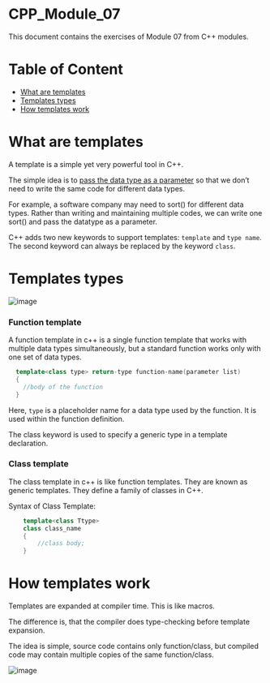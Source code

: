 # CPP_Module_07

This document contains the exercises of Module 07 from C++ modules.

# Table of Content

- [What are templates](#templates)
- [Templates types](#templates_types)
- [How templates work](#templates_work)


<a id="templates"></a>
# What are templates

A template is a simple yet very powerful tool in C++. 

The simple idea is to <ins>pass the data type as a parameter</ins> so that we don’t need to write the same code for different data types. 

For example, a software company may need to sort() for different data types. Rather than writing and maintaining multiple codes, we can write one sort() and pass the datatype as a parameter. 

C++ adds two new keywords to support templates: ````template```` and ```type name```. The second keyword can always be replaced by the keyword ```class```.


<a id="templates_types"></a>
# Templates types

![image](https://github.com/izzypt/CPP_Module_07/assets/73948790/d9671a03-f657-453a-aece-b969569026f5)

### Function template

A function template in c++ is a single function template that works with multiple data types simultaneously, but a standard function works only with one set of data types.

```cpp
  template<class type> return-type function-name(parameter list)
  {
    //body of the function
  }
```

Here, ```type``` is a placeholder name for a data type used by the function. It is used within the function definition.

The class keyword is used to specify a generic type in a template declaration.

### Class template

The class template in c++ is like function templates. They are known as generic templates. They define a family of classes in C++. 

Syntax of Class Template:
```cpp
    template<class Ttype>
    class class_name
    {
        //class body;
    }
```

<a id="templates_work"></a>
# How templates work

Templates are expanded at compiler time. This is like macros. 

The difference is, that the compiler does type-checking before template expansion. 

The idea is simple, source code contains only function/class, but compiled code may contain multiple copies of the same function/class. 

![image](https://github.com/izzypt/CPP_Module_07/assets/73948790/a8aafc84-fe50-4828-bb81-5d7dfc4bb3cf)
